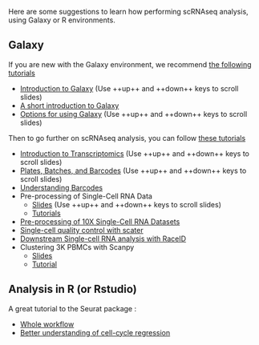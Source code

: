 Here are some suggestions to learn how performing scRNAseq analysis, using Galaxy
or R environments.

## Galaxy

If you are new with the Galaxy environment, we recommend
[the following tutorials](https://training.galaxyproject.org/training-material/topics/introduction/)

- [Introduction to Galaxy](https://training.galaxyproject.org/training-material/topics/introduction/slides/introduction.html#1)
  (Use ++up++ and ++down++ keys to scroll slides)
- [A short introduction to Galaxy](https://training.galaxyproject.org/training-material/topics/introduction/tutorials/galaxy-intro-short/tutorial.html)
- [Options for using Galaxy](https://training.galaxyproject.org/training-material/topics/introduction/tutorials/options-for-using-galaxy/slides.html)
  (Use ++up++ and ++down++ keys to scroll slides)

Then to go further on scRNAseq analysis, you can follow
[these tutorials](https://training.galaxyproject.org/training-material/topics/transcriptomics/)  

- [Introduction to Transcriptomics](https://training.galaxyproject.org/training-material/topics/transcriptomics/slides/introduction.html#1)
  (Use ++up++ and ++down++ keys to scroll slides)
- [Plates, Batches, and Barcodes](https://training.galaxyproject.org/training-material/topics/transcriptomics/tutorials/scrna-plates-batches-barcodes/slides.html)
  (Use ++up++ and ++down++ keys to scroll slides)
- [Understanding Barcodes](https://training.galaxyproject.org/training-material/topics/transcriptomics/tutorials/scrna-umis/tutorial.html)
- Pre-processing of Single-Cell RNA Data
    - [Slides](https://training.galaxyproject.org/training-material/topics/transcriptomics/tutorials/scrna-preprocessing/slides.html)
      (Use ++up++ and ++down++ keys to scroll slides)
    - [Tutorials](https://training.galaxyproject.org/training-material/topics/transcriptomics/tutorials/scrna-preprocessing/tutorial.html)
- [Pre-processing of 10X Single-Cell RNA Datasets](https://training.galaxyproject.org/training-material/topics/transcriptomics/#)
- [Single-cell quality control with scater](https://training.galaxyproject.org/training-material/topics/transcriptomics/tutorials/scrna-scater-qc/tutorial.html)
- [Downstream Single-cell RNA analysis with RaceID](https://training.galaxyproject.org/training-material/topics/transcriptomics/tutorials/scrna-raceid/tutorial.html)
- Clustering 3K PBMCs with Scanpy
    - [Slides](https://training.galaxyproject.org/training-material/topics/transcriptomics/tutorials/scrna-scanpy-pbmc3k/slides.html)
    - [Tutorial](https://training.galaxyproject.org/training-material/topics/transcriptomics/tutorials/scrna-scanpy-pbmc3k/tutorial.html)

## Analysis in R (or Rstudio)

A great tutorial to the Seurat package  :  

- [Whole workflow](https://satijalab.org/seurat/v3.0/pbmc3k_tutorial.html)
- [Better understanding of cell-cycle regression](https://satijalab.org/seurat/v3.0/cell_cycle_vignette.html)
